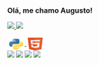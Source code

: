 ### Olá, me chamo Augusto!

<div align="">
  <a href="https://github.com/augusto42jp">
  <img height="180em" src="https://github-readme-stats.vercel.app/api?username=augusto42jp&show_icons=false&theme=dark&include_all_commits=true&count_private=true"/>
  <img height="180em" src="https://github-readme-stats.vercel.app/api/top-langs/?username=augusto42jp&layout=compact&langs_count=7&theme=dark"/>


<div style="display: inline_block"><br>
  <img align="center" alt="Augusto-Python" height="30" width="40" src="https://raw.githubusercontent.com/devicons/devicon/master/icons/python/python-original.svg">
  <img align="center" alt="Augusto-HTML" height="30" width="40" src="https://raw.githubusercontent.com/devicons/devicon/master/icons/html5/html5-original.svg">
  
  
  <div> 
  <a href="https://www.linkedin.com/in/augusto42jp/" target="_blank"><img src="https://img.shields.io/badge/LinkedIn-0077B5?style=for-the-badge&logo=linkedin&logoColor=white"></a>
  <a href="augusto42jp@gmail.com" target="_blank"><img src="https://img.shields.io/badge/Gmail-D14836?style=for-the-badge&logo=gmail&logoColor=white" target="_blank"></a>
  <a href="linkaqui" target="_blank"><img src="https://img.shields.io/badge/website-000000?style=for-the-badge&logo=About.me&logoColor=white"></a>
  <a href="https://wa.me/+5541987608607?text=Meu%20whatsapp!" target="_blank"><img src="https://img.shields.io/badge/WhatsApp-25D366?style=for-the-badge&logo=whatsapp&logoColor=white"></a>
  
 
